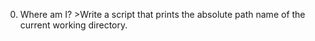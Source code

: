 0. Where am I? >Write a script that prints the absolute path name of the current working directory.
